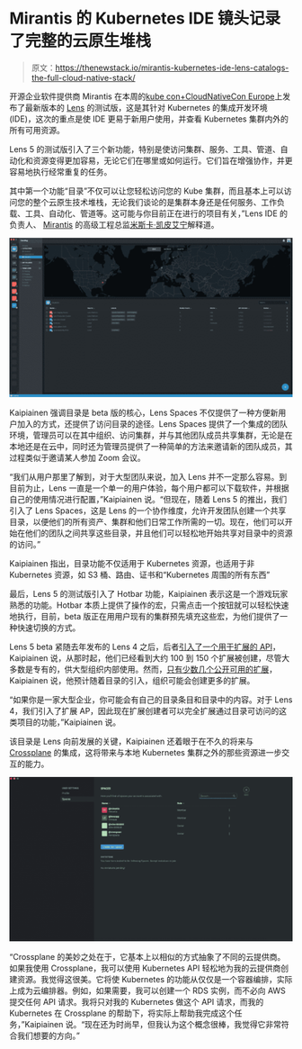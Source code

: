 # Mirantis 的 Kubernetes IDE 镜头记录了完整的云原生堆栈

> 原文：<https://thenewstack.io/mirantis-kubernetes-ide-lens-catalogs-the-full-cloud-native-stack/>

开源企业软件提供商 Mirantis 在本周的[kube con+CloudNativeCon Europe](https://events.linuxfoundation.org/kubecon-cloudnativecon-europe/)上发布了最新版本的 [Lens](https://www.mirantis.com/blog/lens-3-6-released/) 的测试版，这是其针对 Kubernetes 的集成开发环境(IDE)，这次的重点是使 IDE 更易于新用户使用，并查看 Kubernetes 集群内外的所有可用资源。

Lens 5 的测试版引入了三个新功能，特别是使访问集群、服务、工具、管道、自动化和资源变得更加容易，无论它们在哪里或如何运行。它们旨在增强协作，并更容易地执行经常重复的任务。

其中第一个功能“目录”不仅可以让您轻松访问您的 Kube 集群，而且基本上可以访问您的整个云原生技术堆栈，无论我们谈论的是集群本身还是任何服务、工作负载、工具、自动化、管道等。这可能与你目前正在进行的项目有关，”Lens IDE 的负责人、 [Mirantis](https://www.mirantis.com/) 的高级工程总监[米斯卡·凯皮艾宁](https://fi.linkedin.com/in/miskakaipiainen)解释道。

[![](img/af72bb42ca0ac8587cd32d4c1df4518f.png)](https://cdn.thenewstack.io/media/2021/05/b60bb1f2-image1-5.png)

Kaipiainen 强调目录是 beta 版的核心，Lens Spaces 不仅提供了一种方便新用户加入的方式，还提供了访问目录的途径。Lens Spaces 提供了一个集成的团队环境，管理员可以在其中组织、访问集群，并与其他团队成员共享集群，无论是在本地还是在云中，同时还为管理员提供了一种简单的方法来邀请新的团队成员，其过程类似于邀请某人参加 Zoom 会议。

“我们从用户那里了解到，对于大型团队来说，加入 Lens 并不一定那么容易。到目前为止，Lens 一直是一个单一的用户体验，每个用户都可以下载软件，并根据自己的使用情况进行配置，”Kaipiainen 说。“但现在，随着 Lens 5 的推出，我们引入了 Lens Spaces，这是 Lens 的一个协作维度，允许开发团队创建一个共享目录，以便他们的所有资产、集群和他们日常工作所需的一切。现在，他们可以开始在他们的团队之间共享这些目录，并且他们可以轻松地开始共享对目录中的资源的访问。”

Kaipiainen 指出，目录功能不仅适用于 Kubernetes 资源，也适用于非 Kubernetes 资源，如 S3 桶、路由、证书和“Kubernetes 周围的所有东西”

最后，Lens 5 的测试版引入了 Hotbar 功能，Kaipiainen 表示这是一个游戏玩家熟悉的功能。Hotbar 本质上提供了操作的宏，只需点击一个按钮就可以轻松快速地执行，目前，beta 版正在用用户现有的集群预先填充这些宏，为他们提供了一种快速切换的方式。

Lens 5 beta 紧随去年发布的 Lens 4 之后，后者[引入了一个用于扩展的 API](https://thenewstack.io/kubernetes-ide-lens-adds-an-api-for-cloud-native-extensions/)，Kaipiainen 说，从那时起，他们已经看到大约 100 到 150 个扩展被创建，尽管大多数是专有的，供大型组织内部使用。然而，[只有少数几个公开可用的扩展](https://github.com/lensapp/lens-extensions)，Kaipiainen 说，他预计随着目录的引入，组织可能会创建更多的扩展。

“如果你是一家大型企业，你可能会有自己的目录条目和目录中的内容。对于 Lens 4，我们引入了扩展 AP，因此现在扩展创建者可以完全扩展通过目录可访问的这类项目的功能，”Kaipiainen 说。

该目录是 Lens 向前发展的关键，Kaipiainen 还着眼于在不久的将来与 [Crossplane](https://crossplane.io/) 的集成，这将带来与本地 Kubernetes 集群之外的那些资源进一步交互的能力。

[![](img/59c5079b45b2f3788d77262fac03cb7f.png)](https://cdn.thenewstack.io/media/2021/05/44cdb008-image2-3.png)

“Crossplane 的美妙之处在于，它基本上以相似的方式抽象了不同的云提供商。如果我使用 Crossplane，我可以使用 Kubernetes API 轻松地为我的云提供商创建资源。我觉得这很美。它将使 Kubernetes 的功能从仅仅是一个容器编排，实际上成为云编排器。例如，如果需要，我可以创建一个 RDS 实例，而不必向 AWS 提交任何 API 请求。我将只对我的 Kubernetes 做这个 API 请求，而我的 Kubernetes 在 Crossplane 的帮助下，将实际上帮助我完成这个任务，”Kaipiainen 说。“现在还为时尚早，但我认为这个概念很棒，我觉得它非常符合我们想要的方向。”

<svg xmlns:xlink="http://www.w3.org/1999/xlink" viewBox="0 0 68 31" version="1.1"><title>Group</title> <desc>Created with Sketch.</desc></svg>